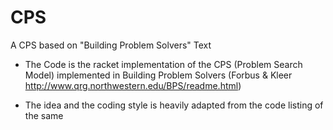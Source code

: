 # CPS
A CPS based on "Building Problem Solvers" Text

* The Code is the racket implementation of the CPS (Problem Search Model) implemented in Building Problem Solvers (Forbus & Kleer http://www.qrg.northwestern.edu/BPS/readme.html) 

* The idea and the coding style is heavily adapted from the code listing of the same

